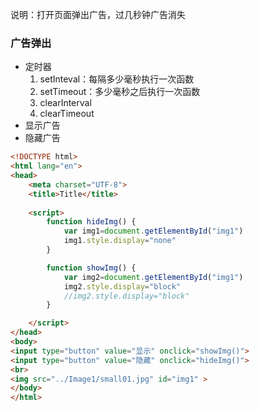 说明：打开页面弹出广告，过几秒钟广告消失
### 广告弹出

- 定时器
  1. setInteval：每隔多少毫秒执行一次函数
  2. setTimeout：多少毫秒之后执行一次函数
  3. clearInterval
  4. clearTimeout
- 显示广告
- 隐藏广告

```html
<!DOCTYPE html>
<html lang="en">
<head>
    <meta charset="UTF-8">
    <title>Title</title>
    
    <script>
        function hideImg() {
            var img1=document.getElementById("img1")
            img1.style.display="none"
        }

        function showImg() {
            var img2=document.getElementById("img1")
            img2.style.display="block"
            //img2.style.display="block"
        }

    </script>
</head>
<body>
<input type="button" value="显示" onclick="showImg()">
<input type="button" value="隐藏" onclick="hideImg()">
<br>
<img src="../Image1/small01.jpg" id="img1" >
</body>
</html>
```
